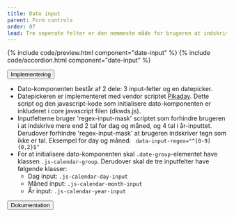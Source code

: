 ```yaml
---
title: Dato input
parent: Form controls
order: 07
lead: Tre seperate felter er den nemmeste måde for brugeren at indskrive dato.
---
```


{% include code/preview.html component="date-input" %}
{% include code/accordion.html component="date-input" %}
<div class="accordion-bordered">
  <button class="button-unstyled accordion-button"
      aria-expanded="true" aria-controls="date-input-tech">
    Implementering
  </button>
  <div id="date-input-tech" aria-hidden="false" class="accordion-content">
     <ul>
      <li>Dato-komponenten består af 2 dele: 3 input-felter og en datepicker.</li>
      <li>Datepickeren er implementeret med vendor scriptet <a href="https://github.com/dbushell/Pikaday">Pikaday</a>. Dette script og den javascript-kode som initialisere dato-komponenten er inkluderet i core javascript filen (dkwds.js).</li>
      <li>Inputfelterne bruger 'regex-input-mask' scriptet som forhindre brugeren i at indskrive mere end 2 tal for dag og måned, og 4 tal i år-inputtet. Derudover forhindre 'regex-input-mask' at brugeren indskriver tegn som ikke er tal. Eksempel for day og måned: <code> data-input-regex="^[0-9]{0,2}$"</code></li>
      <li>
        For at initialisere dato-komponenten skal <code>.date-group</code>-elementet have klassen <code>.js-calendar-group</code>. Derudover skal de tre inputfelter have følgende klasser:
        <ul>
          <li>Dag input: <code>.js-calendar-day-input</code></li>
          <li>Måned input: <code>.js-calendar-month-input</code></li>
          <li>År input: <code>.js-calendar-year-input</code></li>
        </ul>
      </li>
    </ul>
  </div>
</div>
<div class="accordion-bordered">
  <button class="button-unstyled accordion-button"
      aria-expanded="true" aria-controls="date-input-docs">
    Dokumentation
  </button>
  <div id="date-input-docs" aria-hidden="false" class="accordion-content">

  </div>
</div>
